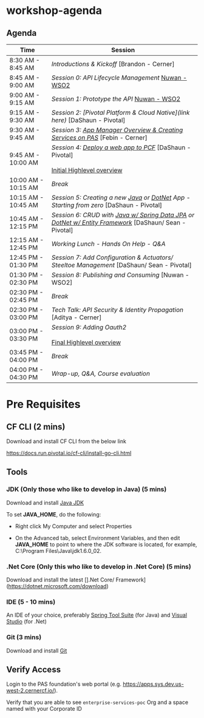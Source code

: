 # workshop-agenda

## Agenda

Time | Session
---- | -------
8:30 AM - 8:45 AM   | _Introductions & Kickoff_ [Brandon - Cerner]
8:45 AM - 9:00 AM   | _Session 0: API Lifecycle Management_ [Nuwan - WSO2](https://docs.google.com/presentation/d/1R_HXtXGPwvIMQc-3kFJmmf_tsZMr1Li4LWVDVdkv4wQ/edit?usp=sharing)
9:00 AM - 9:15 AM   | _Session 1: Prototype the API_ [Nuwan - WSO2](https://docs.google.com/presentation/d/1R_HXtXGPwvIMQc-3kFJmmf_tsZMr1Li4LWVDVdkv4wQ/edit?usp=sharing)
9:15 AM - 9:30 AM   | _Session 2: [Pivotal Platform & Cloud Native](link here)_ [DaShaun - Pivotal]
9:30 AM - 9:45 AM   | _Session 3: [App Manager Overview  & Creating Services on PAS](https://github.com/cts-workshop-05-2019/creating-services)_ [Febin - Cerner]
9:45 AM - 10:00 AM   | _Session 4: [Deploy a web app to PCF](https://github.com/cts-workshop-05-2019/angular7-m0)_ [DaShaun - Pivotal] <br><br>[Initial Highlevel overview](https://github.com/cts-workshop-02-2019/api-design/blob/master/README.md#initial-state)
10:00 AM - 10:15 AM | _Break_
10:15 AM - 10:45 AM | _Session 5: Creating a new [Java](https://github.com/cts-workshop-12-2018/spring-employee-service-m1) or [DotNet](https://github.com/cts-workshop-12-2018/dotnet-employee-service-m1) App - Starting from zero_ [DaShaun - Pivotal]
10:45 AM - 12:15 PM | _Session 6: CRUD with [Java w/ Spring Data JPA](https://github.com/cts-workshop-12-2018/spring-employee-service-m2) or [DotNet w/ Entity Framework](https://github.com/cts-workshop-12-2018/dotnet-employee-service-m2)_ [DaShaun/ Sean - Pivotal]
12:15 AM - 12:45 PM | _Working Lunch - Hands On Help - Q&A_
12:45 PM - 01:30 PM | _Session 7: Add Configuration & Actuators/ Steeltoe Management_ [DaShaun/ Sean - Pivotal]
01:30 PM - 02:30 PM | _Session 8: Publishing and Consuming_ [Nuwan - WSO2]
02:30 PM - 02:45 PM | _Break_
02:30 PM - 03:00 PM | _Tech Talk: API Security & Identity Propagation_ [Aditya - Cerner]
03:00 PM - 03:30 PM | _Session 9: Adding Oauth2_ <br><br>[Final Highlevel overview](https://github.com/cts-workshop-02-2019/api-design/blob/master/README.md#final-state)
03:45 PM - 04:00 PM | _Break_
04:00 PM - 04:30 PM | _Wrap-up, Q&A, Course evaluation_

# Pre Requisites

## CF CLI (2 mins)

Download and install CF CLI from the below link

https://docs.run.pivotal.io/cf-cli/install-go-cli.html

## Tools

### JDK (Only those who like to develop in Java) (5 mins)

Download and install [Java JDK](https://www.oracle.com/technetwork/java/javase/downloads/jdk8-downloads-2133151.html)

To set __JAVA_HOME__, do the following:

* Right click My Computer and select Properties

* On the Advanced tab, select Environment Variables, and then edit __JAVA_HOME__ to point to where the JDK software is located, for example, C:\Program Files\Java\jdk1.6.0_02.

### .Net Core (Only this who like to develop in .Net Core) (5 mins)

Download and install the latest [].Net Core/ Framework](https://dotnet.microsoft.com/download)

### IDE (5 - 10 mins)

An IDE of your choice, preferably [Spring Tool Suite](https://spring.io/tools) (for Java) and [Visual Studio](https://visualstudio.microsoft.com/downloads/) (for .Net)

### Git (3 mins)

Download and install [Git](https://git-scm.com/downloads)

## Verify Access

Login to the PAS foundation's web portal (e.g. https://apps.sys.dev.us-west-2.cernercf.io/).

Verify that you are able to see `enterprise-services-poc` Org and a space named with your Corporate ID
